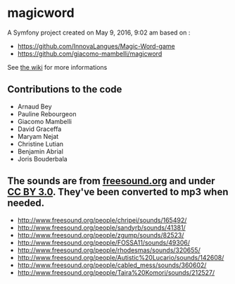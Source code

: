 magicword
=========

A Symfony project created on May 9, 2016, 9:02 am based on :
* https://github.com/InnovaLangues/Magic-Word-game
* https://github.com/giacomo-mambelli/magicword

See [the wiki](https://github.com/InnovaLangues/MagicWord/wiki) for more informations

Contributions to the code
------------
* Arnaud Bey
* Pauline Rebourgeon
* Giacomo Mambelli
* David Graceffa
* Maryam Nejat
* Christine Lutian
* Benjamin Abrial
* Joris Bouderbala

The sounds are from [freesound.org](http://www.freesound.org/) and under [CC BY 3.0](https://creativecommons.org/licenses/by/3.0/). They've been converted to mp3 when needed.
------------
* http://www.freesound.org/people/chripei/sounds/165492/
* http://www.freesound.org/people/sandyrb/sounds/41381/
* http://www.freesound.org/people/zgump/sounds/82523/
* http://www.freesound.org/people/FOSSA11/sounds/49306/
* http://www.freesound.org/people/rhodesmas/sounds/320655/
* http://www.freesound.org/people/Autistic%20Lucario/sounds/142608/
* http://www.freesound.org/people/cabled_mess/sounds/360602/
* http://www.freesound.org/people/Taira%20Komori/sounds/212527/
